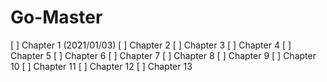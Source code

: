 # Go-Master

 [ ] Chapter 1 (2021/01/03)
 [ ] Chapter 2
 [ ] Chapter 3
 [ ] Chapter 4
 [ ] Chapter 5
 [ ] Chapter 6
 [ ] Chapter 7
 [ ] Chapter 8
 [ ] Chapter 9
 [ ] Chapter 10
 [ ] Chapter 11
 [ ] Chapter 12
 [ ] Chapter 13     
